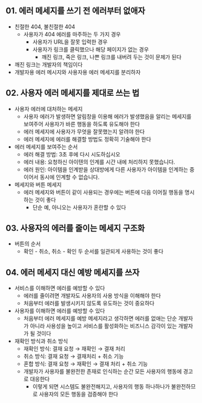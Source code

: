 
## 01. 에러 메세지를 쓰기 전 에러부터 없애자

- 친절한 404, 불친절한 404
	- 사용자가 404 에러를 마주하는 두 가지 경우
		- 사용자가 URL을 잘못 입력한 경우
		- 사용자가 링크를 클릭했으나 해당 페이지가 없는 경우
			- 깨진 링크, 죽은 링크, 나쁜 링크를 내버려 두는 것이 문제가 된다
- 깨진 링크는 개발자의 책임이다
- 개발자용 에러 메시지와 사용자용 에러 메세지를 분리하자

## 02. 사용자 에러 메세지를 제대로 쓰는 법

- 사용자 에러에 대처하는 메세지
	- 사용자 에러가 발생하면 알림창을 이용해 에러가 발생했음을 알리는 메세지를 보여주어 사용자가 바른 행동을 하도록 유도해야 한다
	- 에러 메세지에 사용자가 무엇을 잘못했는지 알려야 한다
	- 에러 메세지에 에러를 해결할 방법도 정확히 기술해야 한다
- 에러 메세지를 보여주는 순서
	-  에러 해결 방법: 3초 후에 다시 시도하십시오
	- 에러 내용: 요청하신 아이텐의 인계를 시간 내에 처리하지 못했습니다.
	- 에러 원인: 아이템을 인계받을 상대방에게 다른 사용자가 아이템을 인계하는 중이어서 동시에 인계할 수 없습니다.
- 메세지와 버튼 메세지
	- 에러 메세지와 버튼이 같이 사용되는 경우에는 버튼에 다음 이어질 행동을 명시하는 것이 좋다
		- 단순 예, 아니오는 사용자가 혼란할 수 있다

## 03. 사용자의 에러를 줄이는 메세지 구조화

- 버튼의 순서
	- 확인 - 취소, 취소 - 확인 두 순서를 일관되게 사용하는 것이 좋다

## 04. 에러 메세지 대신 예방 메세지를 쓰자

- 서비스를 이해하면 에러를 예방할 수 있다
	- 에러를 줄이려면 개발자도 사용자의 사용 방식을 이해해야 한다
	- 처음부터 에러를 발생시키지 않도록 유도하는 것이 중요하다
- 사용자를 이해하면 에러를 예방할 수 있다
	- 처음부터 에러 메세지를 예방 메세지라고 생각하면 에러를 없애는 단순 개발자가 아니라 사용성을 높이고 서비스를 활성화하는 비즈니스 감각이 있는 개발자가 될 것이다
- 재확인 방식과 취소 방식
	- 재확인 방식: 결재 요청 → 재확인 → 결재 처리
	- 취소 방식: 결재 요청 → 결재처리 + 취소 기능
	- 혼합 방식: 결재 요청 → 재확인 → 결재 처리 + 취소 기능
	- 개발자가 사용자를 불완전한 존재로 인식하는 순간 모든 사용자의 행동에 경고로 대응한다
		- 이렇게 되면 시스템도 불완전해지고, 사용자의 행동 하나하나가 불완전하므로 사용자의 모든 행동을 검증해야 한다